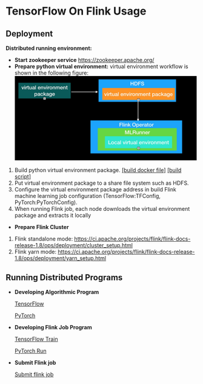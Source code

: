 # TensorFlow On Flink Usage

## Deployment
**Distributed running environment:**

* **Start zookeeper service** 
https://zookeeper.apache.org/
* **Prepare python virtual environment:**
virtual environment workflow is shown in the following figure:
![venv](image/usage/venv.jpg)
1. Build python virtual environment package. 
  [[build docker file]](../docker/flink/Dockerfile) 
  [[build script]](../docker/flink/create_venv.sh)
2. Put virtual environment package to a share file system such as HDFS.
3. Configure the virtual environment package address in build Flink machine learning job configuration
(TensorFlow:TFConfig, PyTorch:PyTorchConfig).
4. When running Flink job, each node downloads the virtual environment package and extracts it locally

* **Prepare Flink Cluster** 
1. Flink standalone mode: https://ci.apache.org/projects/flink/flink-docs-release-1.8/ops/deployment/cluster_setup.html
2. Flink yarn mode: https://ci.apache.org/projects/flink/flink-docs-release-1.8/ops/deployment/yarn_setup.html

## Running Distributed Programs

* **Developing Algorithmic Program** 

    [TensorFlow](../dl-on-flink-examples/src/test/python/mnist_dist.py)

    [PyTorch](../dl-on-flink-examples/src/test/python/all_reduce_test.py)

* **Developing Flink Job Program**

    [TensorFlow Train](../dl-on-flink-examples/src/main/java/com/alibaba/flink/ml/examples/tensorflow/mnist/MnistDist.java) 
    
    [PyTorch Run](../dl-on-flink-examples/src/main/java/com/alibaba/flink/ml/examples/pytorch/PyTorchRunDist.java)
    
* **Submit Flink job**

    [Submit flink job](https://ci.apache.org/projects/flink/flink-docs-release-1.8/ops/cli.html)